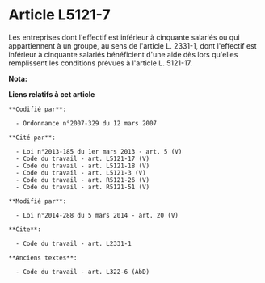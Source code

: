 # Article L5121-7

Les entreprises dont l'effectif est inférieur à cinquante salariés ou qui appartiennent à un groupe, au sens de l'article L.
2331-1, dont l'effectif est inférieur à cinquante salariés bénéficient d'une aide dès lors qu'elles remplissent les
conditions prévues    à l'article L. 5121-17.

**Nota:**



**Liens relatifs à cet article**

	**Codifié par**:

	  - Ordonnance n°2007-329 du 12 mars 2007

	**Cité par**:

	  - Loi n°2013-185 du 1er mars 2013 - art. 5 (V)
	  - Code du travail - art. L5121-17 (V)
	  - Code du travail - art. L5121-18 (V)
	  - Code du travail - art. L5121-3 (V)
	  - Code du travail - art. R5121-26 (V)
	  - Code du travail - art. R5121-51 (V)

	**Modifié par**:

	  - Loi n°2014-288 du 5 mars 2014 - art. 20 (V)

	**Cite**:

	  - Code du travail - art. L2331-1

	**Anciens textes**:

	  - Code du travail - art. L322-6 (AbD)
